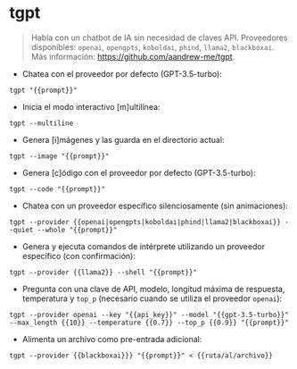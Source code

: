 # tgpt

> Habla con un chatbot de IA sin necesidad de claves API.
> Proveedores disponibles: `openai`, `opengpts`, `koboldai`, `phind`, `llama2`, `blackboxai`.
> Más información: <https://github.com/aandrew-me/tgpt>.

- Chatea con el proveedor por defecto (GPT-3.5-turbo):

`tgpt "{{prompt}}"`

- Inicia el modo interactivo [m]ultilínea:

`tgpt --multiline`

- Genera [i]mágenes y las guarda en el directorio actual:

`tgpt --image "{{prompt}}"`

- Genera [c]ódigo con el proveedor por defecto (GPT-3.5-turbo):

`tgpt --code "{{prompt}}"`

- Chatea con un proveedor específico silenciosamente (sin animaciones):

`tgpt --provider {{openai|opengpts|koboldai|phind|llama2|blackboxai}} --quiet --whole "{{prompt}}"`

- Genera y ejecuta comandos de intérprete utilizando un proveedor específico (con confirmación):

`tgpt --provider {{llama2}} --shell "{{prompt}}"`

- Pregunta con una clave de API, modelo, longitud máxima de respuesta, temperatura y `top_p` (necesario cuando se utiliza el proveedor `openai`):

`tgpt --provider openai --key "{{api_key}}" --model "{{gpt-3.5-turbo}}" --max_length {{10}} --temperature {{0.7}} --top_p {{0.9}} "{{prompt}}"`

- Alimenta un archivo como pre-entrada adicional:

`tgpt --provider {{blackboxai}}} "{{prompt}}" < {{ruta/al/archivo}}`

